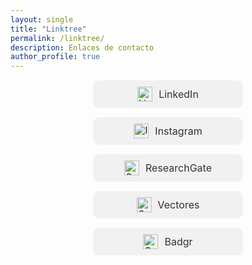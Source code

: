 ```yaml
---
layout: single
title: "Linktree"
permalink: /linktree/
description: Enlaces de contacto
author_profile: true
---
```


<style>
.link-button {
  display: block;
  width: 220px;
  margin: 15px auto;
  padding: 10px;
  text-align: center;
  background-color: #f1f1f1;
  border-radius: 10px;
  text-decoration: none;
  transition: background-color 0.2s ease;
}
.link-button:hover {
  background-color: #e0e0e0;
}
.link-button img {
  vertical-align: middle;
  margin-right: 10px;
  width: 24px;
  height: 24px;
}
.link-button span {
  vertical-align: middle;
  font-size: 16px;
  color: #333;
  text-decoration: none;
}
</style>

<div align="center">

<a href="https://www.linkedin.com/company/laboratorio-democracia-y-gobierno/" class="link-button" target="_blank">
  <img src="https://cdn-icons-png.flaticon.com/512/174/174857.png" alt="LinkedIn"><span>LinkedIn</span>
</a>

<a href="https://www.instagram.com/labdemgobuss" class="link-button" target="_blank">
  <img src="https://cdn-icons-png.flaticon.com/512/2111/2111463.png" alt="Instagram"><span>Instagram</span>
</a>

<a href="https://www.researchgate.net/lab/Laboratorio-de-Democracia-y-Gobierno-USS-Kenneth-Bunker" class="link-button" target="_blank">
  <img src="https://cdn.iconscout.com/icon/free/png-512/free-researchgate-logo-icon-download-in-svg-png-gif-file-formats--technology-social-media-company-brand-vol-6-pack-logos-icons-2945204.png" alt="ResearchGate"><span>ResearchGate</span>
</a>

<a href="https://labdemgob.github.io/vectores" class="link-button" target="_blank">
  <img src="https://media.badgr.com/uploads/badges/badge-Xd-j2FpuRomXhCXOX18blA.png" alt="Seminario"><span>Vectores</span>
</a>

<a href="https://badgr.com/public/issuers/BtjkdWqYTcaZ9HX-f8LQzg/badges" class="link-button" target="_blank">
  <img src="https://media.badgr.com/uploads/issuers/issuer_logo_b3158a06-8f73-449a-a91b-0e9199e00e73.png" alt="Badgr"><span>Badgr</span>
</a>

</div>
